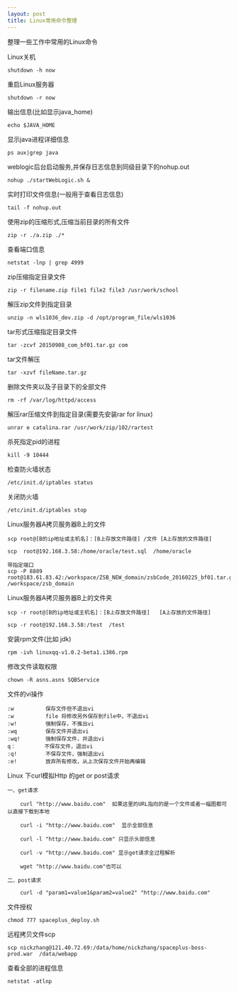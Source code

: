 ```yaml
---
layout: post
title: Linux常用命令整理
---
```


整理一些工作中常用的Linux命令

Linux关机

    shutdown -h now

重启Linux服务器

	shutdown -r now

输出信息(比如显示java_home)

	echo $JAVA_HOME

显示java进程详细信息

	ps aux|grep java

weblogic后台启动服务,并保存日志信息到同级目录下的nohup.out

	nohup ./startWebLogic.sh &

实时打印文件信息(一般用于查看日志信息)

	tail -f nohup.out

使用zip的压缩形式,压缩当前目录的所有文件

	zip -r ./a.zip ./*

查看端口信息

	netstat -lnp | grep 4999

zip压缩指定目录文件

	zip -r filename.zip file1 file2 file3 /usr/work/school 

解压zip文件到指定目录

	unzip -n wls1036_dev.zip -d /opt/program_file/wls1036

tar形式压缩指定目录文件

	tar -zcvf 20150908_com_bf01.tar.gz com

tar文件解压

	tar -xzvf fileName.tar.gz

删除文件夹以及子目录下的全部文件

	rm -rf /var/log/httpd/access

解压rar压缩文件到指定目录(需要先安装rar for linux)

	unrar e catalina.rar /usr/work/zip/102/rartest

杀死指定pid的进程

	kill -9 10444

检查防火墙状态
	
	/etc/init.d/iptables status

关闭防火墙
	
	/etc/init.d/iptables stop

Linux服务器A拷贝服务器B上的文件

	scp root@[B的ip地址或主机名]：[B上存放文件路径] /文件 [A上存放的文件路径]

	scp  root@192.168.3.58:/home/oracle/test.sql  /home/oracle

	带指定端口
	scp -P 8889  root@183.61.83.42:/workspace/ZSB_NEW_domain/zsbCode_20160225_bf01.tar.gz  /workspace/zsb_domain

Linux服务器A拷贝服务器B上的文件夹

	scp -r root@[B的ip地址或主机名]：[B上存放文件路径]   [A上存放的文件路径]
	
	scp -r root@192.168.3.58:/test  /test

安装rpm文件(比如 jdk)

	rpm -ivh linuxqq-v1.0.2-beta1.i386.rpm

修改文件读取权限

	chown -R asns.asns SQBService

文件的vi操作

	:w          保存文件但不退出vi 
	:w          file 将修改另外保存到file中，不退出vi 
	:w!         强制保存，不推出vi
	:wq         保存文件并退出vi 
	:wq!        强制保存文件，并退出vi
	q：         不保存文件，退出vi
	:q!         不保存文件，强制退出vi 
	:e!         放弃所有修改，从上次保存文件开始再编辑


Linux 下curl模拟Http 的get or post请求


```
一、get请求

	curl "http://www.baidu.com"  如果这里的URL指向的是一个文件或者一幅图都可以直接下载到本地

	curl -i "http://www.baidu.com"  显示全部信息

	curl -l "http://www.baidu.com" 只显示头部信息

	curl -v "http://www.baidu.com" 显示get请求全过程解析

	wget "http://www.baidu.com"也可以
```



```
二、post请求

	curl -d "param1=value1&param2=value2" "http://www.baidu.com"
```

	
文件授权

    chmod 777 spaceplus_deploy.sh
    
远程拷贝文件scp

    scp nickzhang@121.40.72.69:/data/home/nickzhang/spaceplus-boss-prod.war  /data/webapp
    
查看全部的进程信息

    netstat -atlnp
    


